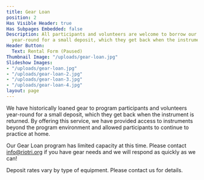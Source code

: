 ```yaml
---
title: Gear Loan
position: 2
Has Visible Header: true
Has Subpages Embedded: false
Description: All participants and volunteers are welcome to borrow our music gear
  year-round for a small deposit, which they get back when the instrument is returned.
Header Button:
  Text: Rental Form (Paused)
Thumbnail Image: "/uploads/gear-loan.jpg"
Slideshow Images:
- "/uploads/gear-loan.jpg"
- "/uploads/gear-loan-2.jpg"
- "/uploads/gear-loan-3.jpg"
- "/uploads/gear-loan-4.jpg"
layout: page
---
```


We have historically loaned gear to program participants and volunteers year-round for a small deposit, which they get back when the instrument is returned. By offering this service, we have provided access to instruments beyond the program environment and allowed participants to continue to practice at home.

Our Gear Loan program has limited capacity at this time. Please contact [info@riotri.org](mailto:info@riotri.org) if you have gear needs and we will respond as quickly as we can!

Deposit rates vary by type of equipment. Please contact us for details.